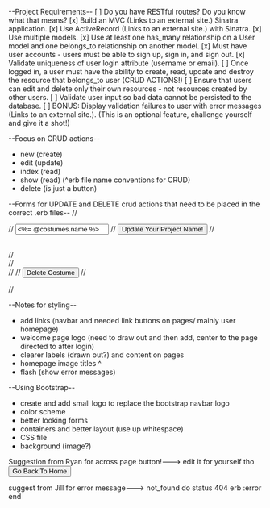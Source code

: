 
--Project Requirements--
[ ] Do you have RESTful routes? Do you know what that means?
[x] Build an MVC (Links to an external site.) Sinatra application.
[x] Use ActiveRecord (Links to an external site.) with Sinatra.
[x] Use multiple models.
[x] Use at least one has_many relationship on a User model and one belongs_to relationship on another model.
[x] Must have user accounts - users must be able to sign up, sign in, and sign out.
[x] Validate uniqueness of user login attribute (username or email).
[ ] Once logged in, a user must have the ability to create, read, update and destroy the resource that belongs_to user (CRUD ACTIONS!)
[ ] Ensure that users can edit and delete only their own resources - not resources created by other users.
[ ] Validate user input so bad data cannot be persisted to the database.
[ ] BONUS: Display validation failures to user with error messages (Links to an external site.). (This is an optional feature, challenge yourself and give it a shot!)

--Focus on CRUD actions--
- new (create)
- edit (update)
- index (read)
- show (read)
(^erb file name conventions for CRUD) 
- delete (is just a button)


--Forms for UPDATE and DELETE crud actions that need to be placed in the correct .erb files--
// <form action="/costumes/<%= @costume.id %>" method="PATCH">
//   <input type="text" name="name" value="<%= @costumes.name %>">
//   <input type="submit" value="Update Your Project Name!">
// </form>  
// <br>
// <form action="/costumes/<%= @costumes.id %>" method="POST">
//   <input type="hidden" name="_method" value="DELETE">
//   <input type="submit" value="Delete Costume" >
// </form>
// <br>

--Notes for styling--
- add links (navbar and needed link buttons on pages/ mainly user homepage)
- welcome page logo (need to draw out and then add, center to the page directed to after login)
- clearer labels (drawn out?) and content on pages
- homepage image titles ^
- flash (show error messages)

--Using Bootstrap--
 - create and add small logo to replace the bootstrap navbar logo
- color scheme
- better looking forms
- containers and better layout (use up whitespace)
- CSS file
- background (image?)


Suggestion from Ryan for across page button!---> edit it for yourself tho
<input type = "submit" onclick="window.location='/scoreboards';" value="Go Back To Home">

suggest from Jill for error message--->
    not_found do
        status 404
        erb :error
      end